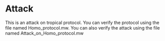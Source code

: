 # Attack
This is an attack on tropical protocol.
You can verify the protocol using the file named Homo_protocol.mw.
You can also verify the attack using the file named Attack_on_Homo_protocol.mw
